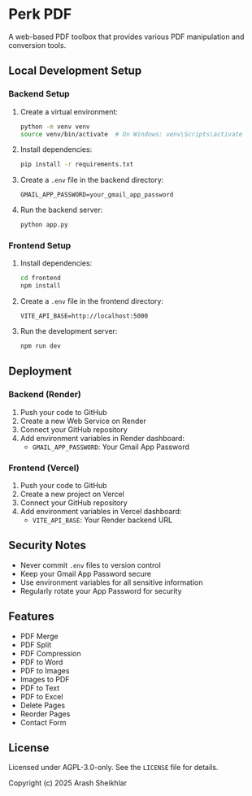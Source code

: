 # Perk PDF

A web-based PDF toolbox that provides various PDF manipulation and conversion tools.

## Local Development Setup

### Backend Setup
1. Create a virtual environment:
   ```bash
   python -m venv venv
   source venv/bin/activate  # On Windows: venv\Scripts\activate
   ```

2. Install dependencies:
   ```bash
   pip install -r requirements.txt
   ```

3. Create a `.env` file in the backend directory:
   ```
   GMAIL_APP_PASSWORD=your_gmail_app_password
   ```

4. Run the backend server:
   ```bash
   python app.py
   ```

### Frontend Setup
1. Install dependencies:
   ```bash
   cd frontend
   npm install
   ```

2. Create a `.env` file in the frontend directory:
   ```
   VITE_API_BASE=http://localhost:5000
   ```

3. Run the development server:
   ```bash
   npm run dev
   ```

## Deployment

### Backend (Render)
1. Push your code to GitHub
2. Create a new Web Service on Render
3. Connect your GitHub repository
4. Add environment variables in Render dashboard:
   - `GMAIL_APP_PASSWORD`: Your Gmail App Password

### Frontend (Vercel)
1. Push your code to GitHub
2. Create a new project on Vercel
3. Connect your GitHub repository
4. Add environment variables in Vercel dashboard:
   - `VITE_API_BASE`: Your Render backend URL

## Security Notes
- Never commit `.env` files to version control
- Keep your Gmail App Password secure
- Use environment variables for all sensitive information
- Regularly rotate your App Password for security

## Features
- PDF Merge
- PDF Split
- PDF Compression
- PDF to Word
- PDF to Images
- Images to PDF
- PDF to Text
- PDF to Excel
- Delete Pages
- Reorder Pages
- Contact Form 

## License

Licensed under AGPL-3.0-only. See the `LICENSE` file for details.

Copyright (c) 2025 Arash Sheikhlar 